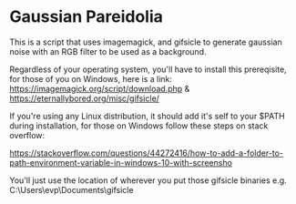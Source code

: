 # Gaussian Pareidolia

This is a script that uses imagemagick, and gifsicle to generate gaussian noise with an RGB filter to be used as a background. 

Regardless of your operating system, you'll have to install this prereqisite, for those of you on Windows, here is a link: https://imagemagick.org/script/download.php & https://eternallybored.org/misc/gifsicle/

If you're using any Linux distribution, it should add it's self to your $PATH during installation, for those on Windows follow these steps on stack overflow: 

https://stackoverflow.com/questions/44272416/how-to-add-a-folder-to-path-environment-variable-in-windows-10-with-screensho

You'll just use the location of wherever you put those gifsicle binaries e.g. C:\Users\evp\Documents\gifsicle
